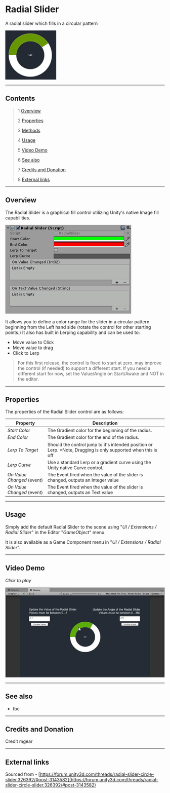 # Radial Slider

A radial slider which fills in a circular pattern

![Radial Slider Example](Images/RadialSliderExample.jpg)

---------

## Contents

> 1 [Overview](#overview)
>
> 2 [Properties](#properties)
>
> 3 [Methods](#methods)
>
> 4 [Usage](#usage)
>
> 5 [Video Demo](#video-demo)
>
> 6 [See also](#see-also)
>
> 7 [Credits and Donation](#credits-and-donation)
>
> 8 [External links](#external-links)

---------

## Overview

The Radial Slider is a graphical fill control utilizing Unity's native Image fill capabilities.

![](Images/RadialSliderInspector.jpg)

It allows you to define a color range for the slider in a circular pattern beginning from the Left hand side (rotate the control for other starting points.)
It also has built in Lerping capability and can be used to:

* Move value to Click
* Move value to drag
* Click to Lerp

> For this first release, the control is fixed to start at zero.  may improve the control (if needed) to support a different start.  If you need a different start for now, set the Value/Angle on Start/Awake and NOT in the editor.

---------

## Properties

The properties of the Radial Slider control are as follows:

Property | Description
|-|-|
*Start Color*|The Gradient color for the beginning of the radius.
*End Color*|The Gradient color for the end of the radius.
*Lerp To Target*|Should the control jump to it's intended position or Lerp. *Note, Dragging is only supported when this is off
*Lerp Curve*|Use a standard Lerp or a gradient curve using the Unity native Curve control.
*On Value Changed* (event) |The Event fired when the value of the slider is changed, outputs an Integer value
*On Value Changed* (event) |The Event fired when the value of the slider is changed, outputs an Text value

---------

## Usage

Simply add the default Radial Slider to the scene using "*UI / Extensions / Radial Slider*" in the Editor "*GameObject*" menu.

It is also available as a Game Component menu in "*UI / Extensions / Radial Slider*".

---------

## Video Demo

*Click to play*

[![Radial Slider Demo](Images/RadialSliderDemo.jpg)](Images/RadialSliderDemo.mp4 "Radial Slider Demo")

---------

## See also

* tbc

---------

## Credits and Donation

Credit mgear

---------

## External links

Sourced from - [https://forum.unity3d.com/threads/radial-slider-circle-slider.326392/#post-3143582](https://forum.unity3d.com/threads/radial-slider-circle-slider.326392/#post-3143582)
